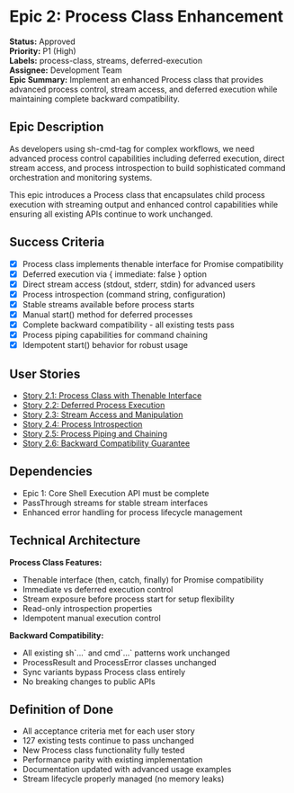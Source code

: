 # Epic 2: Process Class Enhancement

**Status:** Approved  
**Priority:** P1 (High)  
**Labels:** process-class, streams, deferred-execution  
**Assignee:** Development Team  
**Epic Summary:** Implement an enhanced Process class that provides advanced process control, stream access, and deferred execution while maintaining complete backward compatibility.

## Epic Description

As developers using sh-cmd-tag for complex workflows, we need advanced process control capabilities including deferred execution, direct stream access, and process introspection to build sophisticated command orchestration and monitoring systems.

This epic introduces a Process class that encapsulates child process execution with streaming output and enhanced control capabilities while ensuring all existing APIs continue to work unchanged.

## Success Criteria

- [x] Process class implements thenable interface for Promise compatibility
- [x] Deferred execution via { immediate: false } option
- [x] Direct stream access (stdout, stderr, stdin) for advanced users  
- [x] Process introspection (command string, configuration)
- [x] Stable streams available before process starts
- [x] Manual start() method for deferred processes
- [x] Complete backward compatibility - all existing tests pass
- [x] Process piping capabilities for command chaining
- [x] Idempotent start() behavior for robust usage

## User Stories

- [Story 2.1: Process Class with Thenable Interface](./story-02.01.process-class-thenable.md)
- [Story 2.2: Deferred Process Execution](./story-02.02.deferred-execution.md)  
- [Story 2.3: Stream Access and Manipulation](./story-02.03.stream-access.md)
- [Story 2.4: Process Introspection](./story-02.04.process-introspection.md)
- [Story 2.5: Process Piping and Chaining](./story-02.05.process-piping.md)
- [Story 2.6: Backward Compatibility Guarantee](./story-02.06.backward-compatibility.md)

## Dependencies

- Epic 1: Core Shell Execution API must be complete
- PassThrough streams for stable stream interfaces  
- Enhanced error handling for process lifecycle management

## Technical Architecture

**Process Class Features:**
- Thenable interface (then, catch, finally) for Promise compatibility
- Immediate vs deferred execution control  
- Stream exposure before process start for setup flexibility
- Read-only introspection properties
- Idempotent manual execution control

**Backward Compatibility:**
- All existing sh\`...\` and cmd\`...\` patterns work unchanged
- ProcessResult and ProcessError classes unchanged
- Sync variants bypass Process class entirely
- No breaking changes to public APIs

## Definition of Done

- All acceptance criteria met for each user story
- 127 existing tests continue to pass unchanged  
- New Process class functionality fully tested
- Performance parity with existing implementation
- Documentation updated with advanced usage examples
- Stream lifecycle properly managed (no memory leaks)